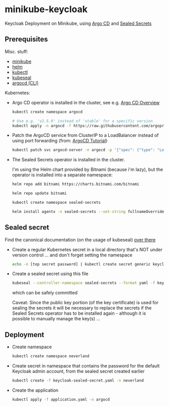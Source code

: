 # minikube-keycloak

Keycloak Deployment on Minikube, using [Argo CD](https://argoproj.github.io/cd/) and [Sealed Secrets](https://github.com/bitnami-labs/sealed-secrets)

## Prerequisites

Misc. stuff:
- [minikube](https://minikube.sigs.k8s.io/docs/)
- [helm](https://helm.sh/)
- [kubectl](https://kubernetes.io/de/docs/tasks/tools/install-kubectl/)
- [kubeseal](https://github.com/bitnami-labs/sealed-secrets)
- [argocd (CLI)](https://argo-cd.readthedocs.io/en/stable/cli_installation/)

Kubernetes:
- Argo CD operator is installed in the cluster, see e.g. [Argo CD Overview](https://kubebyexample.com/learning-paths/argo-cd/argo-cd-overview)
  
  ```bash
  kubectl create namespace argocd
  ```

  ```bash
  # Use e.g. 'v2.5.9' instead of 'stable' for a specific version
  kubectl apply -n argocd -f https://raw.githubusercontent.com/argoproj/argo-cd/stable/manifests/install.yaml
  ```

- Patch the ArgoCD service from ClusterIP to a LoadBalancer instead of using port forwarding (from: [ArgoCD Tutorial](https://redhat-scholars.github.io/argocd-tutorial/argocd-tutorial/index.html))
  
  ```bash
  kubectl patch svc argocd-server -n argocd -p '{"spec": {"type": "LoadBalancer"}}'
  ```

- The Sealed Secrets operator is installed in the cluster.
  
  I'm using the Helm chart provided by Bitnami (because i'm lazy), but the operator is installed into a separate namespace:

  ```bash
  helm repo add bitnami https://charts.bitnami.com/bitnami
  ```

  ```bash
  helm repo update bitnami
  ```

  ```bash
  kubectl create namespace sealed-secrets
  ```

  ```bash
  helm install agentx -n sealed-secrets --set-string fullnameOverride=sealed-secrets-controller bitnami/sealed-secrets
  ```

## Sealed secret

Find the canonical documentation (on the usage of kubeseal) [over there](https://github.com/bitnami-labs/sealed-secrets#usage)

- Create a regular Kubernetes secret in a local directory that's NOT under version control ... and don't forget setting the namespace
  ```bash
  echo -n [top secret password] | kubectl create secret generic keycloak-secret --dry-run=client --from-file=adminPassword=/dev/stdin -o yaml -n neverland > keycloak-secret.yaml
  ```
- Create a sealed secret using this file
  ```bash
  kubeseal --controller-namespace sealed-secrets --format yaml -f keycloak-secret.yaml > keycloak-sealed-secret.yaml
  ```
  which can be safely committed

  Caveat: Since the public key portion (of the key certificate) is used for sealing the secrets it will be necessary to replace the secrets if the Sealed Secrets operator has to be installed again - although it is possible to manually manage the key(s) ...


## Deployment

- Create namespace
  ```bash
  kubectl create namespace neverland
  ```
- Create secret in namespace that contains the password for the default Keycloak admin account, from the sealed secret created earlier
  ```bash
  kubectl create -f keycloak-sealed-secret.yaml -n neverland
  ```
- Create the application
  ```bash
  kubectl apply -f application.yaml -n argocd
  ```

